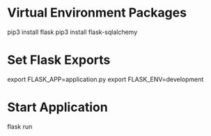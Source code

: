 # Virtual Environment Packages
pip3 install flask
pip3 install flask-sqlalchemy

# Set Flask Exports
export FLASK_APP=application.py
export FLASK_ENV=development

# Start Application
flask run